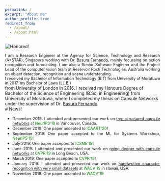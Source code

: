 ```yaml
---
permalink: /
excerpt: "About me"
author_profile: true
redirect_from: 
  - /about/
  - /about.html
---
```


![Honored!](vinojjayasundara.github.io/images/cover.jpg)

<div style="text-align: justify"><span style="font-size:0.9em;"> I am a Research Engineer at the Agency for Science, Technology and Research (A*STAR), Singapore working with Dr. <a href = "https://scholar.google.com/citations?user=GyvseMkAAAAJ&hl=en&oi=ao">Basura Fernando</a>, mainly focussing on action recognition and forecasting. I am also a Senior Software Engineer and the Project Lead of the computer vision team at Reservoir Rock Technologies, Australia working on object detection, recognition and scene understanding.</span></div>

<div style="text-align: justify"><span style="font-size:0.9em;"> I received my Bachelor of Information Technology (<span style="color:black">BIT</span>) from University of Moratuwa in 2017, my Bachelor of Laws (<span style="color:black">LL.B.</span>) </span></div> from University of London in 2016. I received my Honours Degree of Bachelor of the Science of Engineering (<span style="color:black">B.Sc. in Engineering</span>) from University of Moratuwa, where I completed my thesis on Capsule Networks under the supervision of Dr. <a href = "https://scholar.google.com/citations?user=YaEJbvYAAAAJ&hl=en&oi=ao">Basura Fernando</a>.
<br/>
# News!

* <div style="text-align: justify"><span style="font-size:0.9em;">December 2019: I attended and presented our work on <a href = "https://arxiv.org/pdf/1910.12306.pdf">tree-structured capsule networks</a> at <span style="color:green"> NeurIPS'19</span> in Vancouver, Canada.</span></div>
* <div style="text-align: justify"><span style="font-size:0.9em;">December 2019: One paper accepted to <span style="color:green"> ICAART'20</span>!</span></div>
* <div style="text-align: justify"><span style="font-size:0.9em;"> <span style="color:black">September 2019:</span> One paper accepted to the ML for Systems Workshop,<span style="color:green"> NeurIPS'19</span>!</span></div>
* <div style="text-align: justify"><span style="font-size:0.9em;"> <span style="color:black">July 2019:</span> One paper accepted to <span style="color:green"> ICSME'19</span>!</span></div>
* <div style="text-align: justify"><span style="font-size:0.9em;">June 2019: I attended and presented our work on <a href = "http://openaccess.thecvf.com/content_CVPR_2019/papers/Rajasegaran_DeepCaps_Going_Deeper_With_Capsule_Networks_CVPR_2019_paper.pdf">going deeper with capsule networks</a> at <span style="color:green"> CVPR'19</span> in Long Beach, USA.</span></div>
* <div style="text-align: justify"><span style="font-size:0.9em;"> <span style="color:black">March 2019:</span> One paper accepted to <span style="color:green"> CVPR'19</span>!</span></div>
* <div style="text-align: justify"><span style="font-size:0.9em;">January 2019: I attended and presented our work on <a href = "https://arxiv.org/pdf/1904.08095.pdf">handwritten character recognition with very small datasets</a> at <span style="color:green"> WACV'19</span> in Hawaii, USA.</span></div>
* <div style="text-align: justify"><span style="font-size:0.9em;"> <span style="color:black">November 2018:</span> One paper accepted to <span style="color:green"> WACV'19</span>!</span></div>
